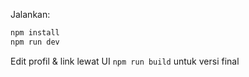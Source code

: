 Jalankan:
   ```bash
   npm install
   npm run dev
   ```
 Edit profil & link lewat UI
`npm run build` untuk versi final
